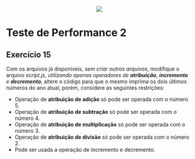 <p align="center">
    <img src="https://www.infnet.edu.br/infnet/wp-content/themes/infnet.homepage//assets/img/LogoInfnetRodape.png"/>
</p>

# Teste de Performance 2

## Exercício 15

Com os arquivos já disponíveis, _sem criar outros arquivos_, modifique o arquivo *script.js*, _utilizando apenas operadores de **atribuição**, **incremento** e **decremento**_, altere o código para que o mesmo imprima os dois últimos números do ano atual, porém, considere as seguintes restrições:

 - Operação de **atribuição de adição** só pode ser operada com o número 5.
 - Operação de **atribuição de subtração** só pode ser operada com o número 4.
 - Operação de **atribuição de multiplicação** só pode ser operada com o número 3.
 - Operação de **atribuição de divisão** só pode ser operada com o número 2.
 - Pode ser usada a operação de incremento e decremento.
